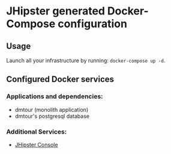 # JHipster generated Docker-Compose configuration

## Usage

Launch all your infrastructure by running: `docker-compose up -d`.

## Configured Docker services

### Applications and dependencies:

- dmtour (monolith application)
- dmtour's postgresql database

### Additional Services:

- [JHipster Console](http://localhost:5601)
